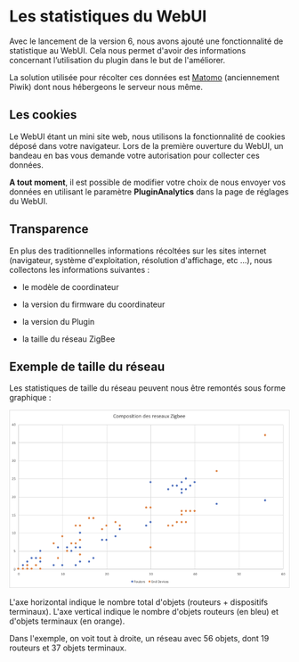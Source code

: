 # Les statistiques du WebUI

Avec le lancement de la version 6, nous avons ajouté une fonctionnalité de statistique au WebUI. Cela nous permet d'avoir des informations concernant l’utilisation du plugin dans le but de l'améliorer.

La solution utilisée pour récolter ces données est  [Matomo](https://fr.matomo.org) (anciennement Piwik) dont nous hébergeons le serveur nous même.


## Les cookies

Le WebUI étant un mini site web, nous utilisons la fonctionnalité de cookies déposé dans votre navigateur. Lors de la première ouverture du WebUI, un bandeau en bas vous demande votre autorisation pour collecter ces données.

**A tout moment**, il est possible de modifier votre choix de nous envoyer vos données en utilisant le paramètre __PluginAnalytics__ dans la page de réglages du WebUI.


## Transparence

En plus des traditionnelles informations récoltées sur les sites internet (navigateur, système d'exploitation, résolution d'affichage, etc ...), nous collectons les informations suivantes :

* le modèle de coordinateur

* la version du firmware du coordinateur

* la version du Plugin

* la taille du réseau ZigBee


## Exemple de taille du réseau

Les statistiques de taille du réseau peuvent nous être remontés sous forme graphique :

![Exemple réseau](Images/FR_Statistiques-reseau.png)

L'axe horizontal indique le nombre total d'objets (routeurs + dispositifs terminaux). L'axe vertical indique le nombre d'objets routeurs (en bleu) et d'objets terminaux (en orange).

Dans l'exemple, on voit tout à droite, un réseau avec 56 objets, dont 19 routeurs et 37 objets terminaux.
